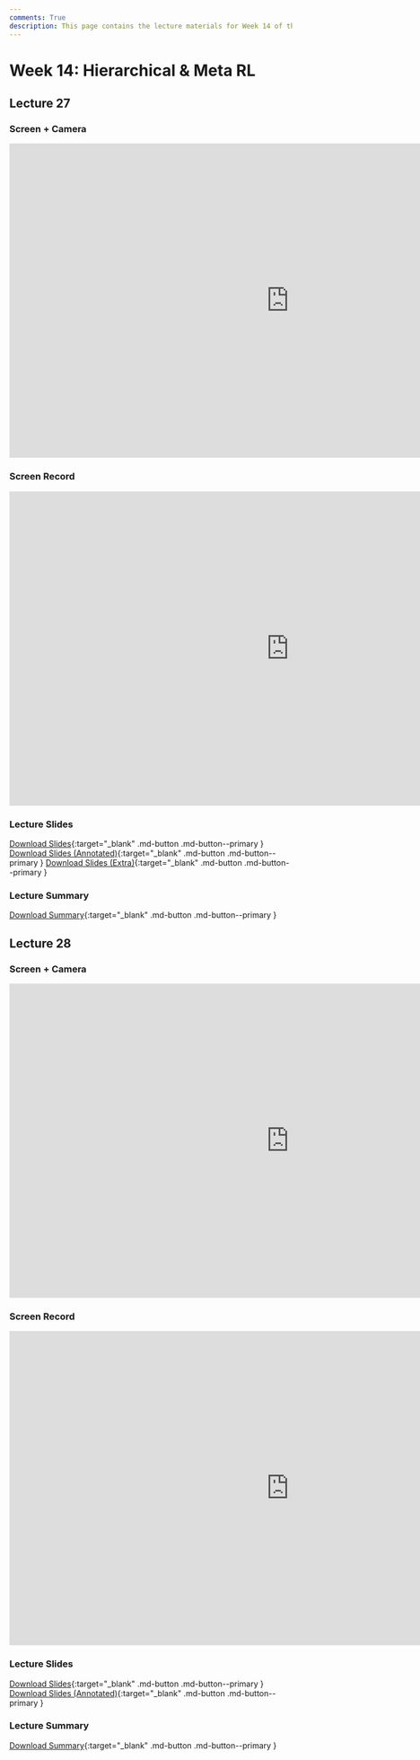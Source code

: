 ```yaml
---
comments: True
description: This page contains the lecture materials for Week 14 of the Deep Reinforcement Learning course, including video recordings, slides, and summaries.
---
```



# Week 14: Hierarchical & Meta RL

## Lecture 27

### Screen + Camera

<iframe width="996" height="560" src="https://www.youtube.com/embed/AEyLwfKAAtU" title="YouTube video player" frameborder="0" allow="accelerometer; autoplay; clipboard-write; encrypted-media; gyroscope; picture-in-picture; web-share" referrerpolicy="strict-origin-when-cross-origin" allowfullscreen></iframe>

### Screen Record

<iframe width="996" height="560" src="https://www.youtube.com/embed/d85GYnQnKIA" title="YouTube video player" frameborder="0" allow="accelerometer; autoplay; clipboard-write; encrypted-media; gyroscope; picture-in-picture; web-share" referrerpolicy="strict-origin-when-cross-origin" allowfullscreen></iframe>

### Lecture Slides

<object class="pdf" 
        data="/assets/lectures/slides/Lecture_27.pdf"
        width="996"
        height="560"></object>


[Download Slides](/assets/lectures/slides/Lecture_27.pdf){:target="_blank" .md-button .md-button--primary }
[Download Slides (Annotated)](/assets/lectures/slides/Lecture_27_Annotated.pdf){:target="_blank" .md-button .md-button--primary }
[Download Slides (Extra)](/assets/lectures/slides/Lecture_27_Extra.pdf){:target="_blank" .md-button .md-button--primary }

### Lecture Summary

<object class="pdf" 
        data="/assets/lectures/summaries/Lecture_27_Summary.pdf"
        width="996"
        height="560">
</object>

[Download Summary](/assets/lectures/summaries/Lecture_27_Summary.pdf){:target="_blank" .md-button .md-button--primary }

## Lecture 28

### Screen + Camera

<iframe width="996" height="560" src="https://www.youtube.com/embed/LHt7JXBPnz4" title="YouTube video player" frameborder="0" allow="accelerometer; autoplay; clipboard-write; encrypted-media; gyroscope; picture-in-picture; web-share" referrerpolicy="strict-origin-when-cross-origin" allowfullscreen></iframe>

### Screen Record

<iframe width="996" height="560" src="https://www.youtube.com/embed/fENf-0rZMEk" title="YouTube video player" frameborder="0" allow="accelerometer; autoplay; clipboard-write; encrypted-media; gyroscope; picture-in-picture; web-share" referrerpolicy="strict-origin-when-cross-origin" allowfullscreen></iframe>

### Lecture Slides

<object class="pdf" 
        data="/assets/lectures/slides/Lecture_28.pdf"
        width="996"
        height="560"></object>


[Download Slides](/assets/lectures/slides/Lecture_28.pdf){:target="_blank" .md-button .md-button--primary }
[Download Slides (Annotated)](/assets/lectures/slides/Lecture_28_Annotated.pdf){:target="_blank" .md-button .md-button--primary }

### Lecture Summary

<object class="pdf" 
        data="/assets/lectures/summaries/Lecture_28_Summary.pdf"
        width="996"
        height="560">
</object>

[Download Summary](/assets/lectures/summaries/Lecture_28_Summary.pdf){:target="_blank" .md-button .md-button--primary }
